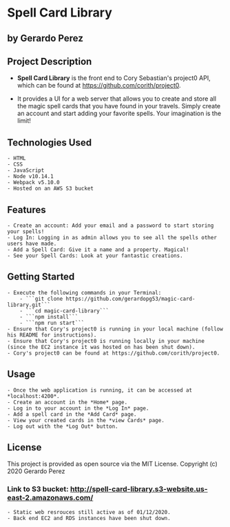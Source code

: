 # Spell Card Library
## by Gerardo Perez

## Project Description

- **Spell Card Library** is the front end to Cory Sebastian's project0 API, which can be found at https://github.com/corith/project0.

- It provides a UI for a web server that allows you to create and store all the magic spell cards that you have found in your travels.
Simply create an account and start adding your favorite spells. Your imagination is the limit! 

## Technologies Used
    - HTML
    - CSS
    - JavaScript
    - Node v10.14.1
    - Webpack v5.10.0
    - Hosted on an AWS S3 bucket

## Features
    - Create an account: Add your email and a password to start storing your spells! 
    - Log In: Logging in as admin allows you to see all the spells other users have made. 
    - Add a Spell Card: Give it a name and a property. Magical! 
    - See your Spell Cards: Look at your fantastic creations. 

## Getting Started
    - Execute the following commands in your Terminal:
        - ```git clone https://github.com/gerardopg53/magic-card-library.git```
        - ```cd magic-card-library```
        - ```npm install```
        - ```npm run start```
    - Ensure that Cory's project0 is running in your local machine (follow his README for instructions).
    - Ensure that Cory's project0 is running locally in your machine (since the EC2 instance it was hosted on has been shut down). 
    - Cory's project0 can be found at https://github.com/corith/project0.

## Usage
    - Once the web application is running, it can be accessed at *localhost:4200*.
    - Create an account in the *Home* page. 
    - Log in to your account in the *Log In* page. 
    - Add a spell card in the *Add Card* page. 
    - View your created cards in the *view Cards* page. 
    - Log out with the *Log Out* button.

## License
This  project is provided as open source via the MIT License. Copyright (c) 2020 Gerardo Perez

### Link to S3 bucket: http://spell-card-library.s3-website.us-east-2.amazonaws.com/
    - Static web resrouces still active as of 01/12/2020.
    - Back end EC2 and RDS instances have been shut down. 
